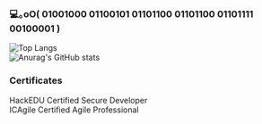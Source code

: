 ### 💻｡oO( 01001000 01100101 01101100 01101100 01101111 00100001 )

![Top Langs](https://github-readme-stats.vercel.app/api/top-langs/?username=H-Matzy&layout=compact)
<br />
![Anurag's GitHub stats](https://github-readme-stats.vercel.app/api?username=H-Matzy&show_icons=true&theme=slateorange)

### Certificates
HackEDU Certified Secure Developer
<br />
ICAgile Certified Agile Professional
